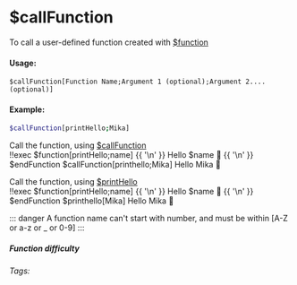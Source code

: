# $callFunction
To call a user-defined function created with [$function](../Useful/function)


#### Usage: 
`$callFunction[Function Name;Argument 1 (optional);Argument 2....(optional)]`

#### Example:
```bash
$callFunction[printHello;Mika]
``` 

Call the function, using [$callFunction](./callFunction)
<br/>
<discord-messages>
	<discord-message :bot="false" role-color="#ffcc9a" author="Member">
        <DiscordMarkdown>
	        !!exec $function[printHello;name]
            {{ '\n' }}
            Hello $name 👋
            {{ '\n' }}
            $endFunction
            $callFunction[printhello;Mika]
		</DiscordMarkdown>
	</discord-message>
	<discord-message :bot="true" role-color="#0099ff" author="Custom Command" avatar="https://media.discordapp.net/avatars/725721249652670555/781224f90c3b841ba5b40678e032f74a.webp">
        Hello Mika 👋
	</discord-message>
</discord-messages>

Call the function, using [$printHello](../Useful/callFunction)
<br/>
<discord-messages>
	<discord-message :bot="false" role-color="#ffcc9a" author="Member">
        <DiscordMarkdown>
	        !!exec $function[printHello;name]
            {{ '\n' }}
            Hello $name 👋
            {{ '\n' }}
            $endFunction
            $printhello[Mika]
		</DiscordMarkdown>
	</discord-message>
	<discord-message :bot="true" role-color="#0099ff" author="Custom Command" avatar="https://media.discordapp.net/avatars/725721249652670555/781224f90c3b841ba5b40678e032f74a.webp">
        Hello Mika 👋
	</discord-message>
</discord-messages>

::: danger 
A function name can't start with number, and must be within [A-Z or a-z or _ or 0-9]
:::

##### Function difficulty <Badge type="danger" text="Difficult" vertical="middle" /> 
###### Tags: <Badge type="tip" text="Function" vertical="middle" />  <Badge type="tip" text="Custom Functions" vertical="middle" />  <Badge type="tip" text="Nested code" vertical="middle" />